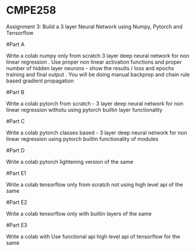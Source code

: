 # CMPE258
Assignment 3: Build a 3 layer Neural Network using Numpy, Pytorch and Tensorflow

#Part A

Write  a colab  numpy only from scratch 3 layer deep neural network for non linear regression . Use proper non linear activation functions and proper number of hidden layer neurons - show the results / loss and epochs training and final output . You will be doing manual backprop and chain rule based gradient propagation 

#Part B

Write a colab pytorch from scratch - 3 layer deep neural network for non linear regression withotu using pytorch builtin layer functionality 

#Part C

Write  a colab pytorch classes based - 3 layer deep neural network for non linear regression using pytorch builtin functionality of modules

#Part D

Write  a colab  pytorch lightening version of the same

#Part E1

Write  a colab  tensorflow only from scratch not using high level api  of the same

#Part E2

Write a colab tensorflow only with builtin layers of the same

#Part E3

 Write a colab with Use functional api high level api  of tensorflow for the same
